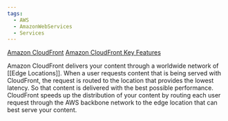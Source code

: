 ```yaml
---
tags:
  - AWS
  - AmazonWebServices
  - Services
---
```

[Amazon CloudFront](https://docs.aws.amazon.com/AmazonCloudFront/latest/DeveloperGuide/Introduction.html)
[Amazon CloudFront Key Features](https://aws.amazon.com/cloudfront/features/?whats-new-cloudfront.sort-by=item.additionalFields.postDateTime&whats-new-cloudfront.sort-order=desc)

Amazon CloudFront delivers your content through a worldwide network of [[Edge Locations]]. When a user requests content that is being served with CloudFront, the request is routed to the location that provides the lowest latency. So that content is delivered with the best possible performance. CloudFront speeds up the distribution of your content by routing each user request through the AWS backbone network to the edge location that can best serve your content.